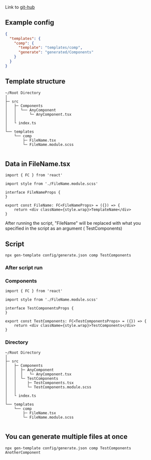 Link to  [git-hub](https://github.com/MkinG2k0/generate-templates)

## Example config

```json 
{
  "templates": {
    "comp": {
      "template": "templates/comp",
      "generate": "generated/Components"
    }
  }
}

```

## Template structure

```
~/Root Directory
│
├─ src
│   ├─ Components
│   │  └── AnyComponent
│   │      └─ AnyComponent.tsx 
│   │
│   └ index.ts
│
└── templates
    └── comp
        ├─ FileName.tsx
        └─ FileName.module.scss
    
```

## Data in FileName.tsx

```tsx
import { FC } from 'react'

import style from './FileName.module.scss'

interface FileNameProps {
}

export const FileName: FC<FileNameProps> = ({}) => {
	return <div className={style.wrap}>TemplateName</div>
}
```

After running the script, "FileName" will be replaced with what you specified in the script as an argument (
TestComponents)

## Script

```npm
npx gen-template config/generate.json comp TestComponents
```

### After script run

### Components

```tsx
import { FC } from 'react'

import style from './FileName.module.scss'

interface TestComponentsProps {
}

export const TestComponents: FC<TestComponentsProps> = ({}) => {
	return <div className={style.wrap}>TestComponents</div>
}
```

### Directory

```
~/Root Directory
│
├─ src
│   ├─ Components
│   │  ├─ AnyComponent
│   │  │   └─ AnyComponent.tsx 
│   │  └─ TestComponents
│   │     ├─ TestComponents.tsx
│   │     └─ TestComponents.module.scss
│   │
│   └ index.ts
│
└── templates
    └── comp
        ├─ FileName.tsx
        └─ FileName.module.scss
    
```

## You can generate multiple files at once

```npm
npx gen-template config/generate.json comp TestComponents AnotherComponent
```
